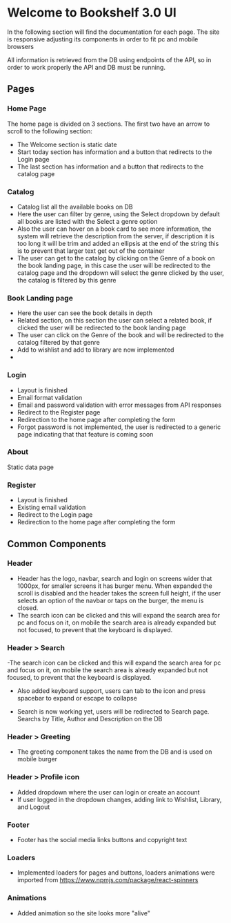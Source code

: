 # Welcome to Bookshelf 3.0 UI 

In the following section will find the documentation for each page.
The site is responsive adjusting its components in order to fit pc and mobile browsers

All information is retrieved from the DB using endpoints of the API, so in order to work properly the API and DB must be running.

## Pages

### Home Page

The home page is divided on 3 sections. The first two have an arrow to scroll to the following section:

- The Welcome section is static date
- Start today section has information and a button that redirects to the Login page
- The last section has information and a button that redirects to the catalog page

### Catalog

- Catalog list all the available books on DB
- Here the user can filter by genre, using the Select dropdown by default all books are listed with the Select a genre option
- Also the user can hover on a book card to see more information, the system will retrieve the description from the server, if description it is too long it will be trim and added an ellipsis at the end of the string this is to prevent that larger text get out of the container
- The user can get to the catalog by clicking on the Genre of a book on the book landing page, in this case the user will be redirected to the catalog page and the dropdown will select the genre clicked by the user, the catalog is filtered by this genre

### Book Landing page

- Here the user can see the book details in depth
- Related section, on this section the user can select a related book, if clicked the user will be redirected to the book landing page
- The user can click on the Genre of the book and will be redirected to the catalog filtered by that genre
- Add to wishlist and add to library are now implemented
- 
### Login 

- Layout is finished
- Email format validation
- Email and password validation with error messages from API responses
- Redirect to the Register page
- Redirection to the home page after completing the form
- Forgot password is not implemented, the user is redirected to a generic page indicating that that feature is coming soon

### About

Static data page

### Register

- Layout is finished
- Existing email validation
- Redirect to the Login page
- Redirection to the home page after completing the form

## Common Components

### Header

- Header has the logo, navbar, search and login on screens wider that 1000px, for smaller screens it has burger menu. When expanded the scroll is disabled and the header takes the screen full height, if the user selects an option of the navbar or taps on the burger, the menu is closed.
- The search icon can be clicked and this will expand the search area for pc and focus on it, on mobile the search area is already expanded but not focused, to prevent that the keyboard is displayed.

### Header > Search

-The search icon can be clicked and this will expand the search area for pc and focus on it, on mobile the search area is already expanded but not focused, to prevent that the keyboard is displayed.

- Also added keyboard support, users can tab to the icon and press spacebar to expand or escape to collapse

- Search is now working yet, users will be redirected to Search page. Searchs by Title, Author and Description on the DB 

### Header > Greeting

- The greeting component takes the name from the DB and is used on mobile burger 

### Header > Profile icon

- Added dropdown where the user can login or create an account
- If user logged in the dropdown changes, adding link to Wishlist, Library, and Logout

### Footer

- Footer has the social media links buttons and copyright text

### Loaders

- Implemented loaders for pages and buttons, loaders animations were imported from https://www.npmjs.com/package/react-spinners

### Animations

- Added animation so the site looks more "alive"
